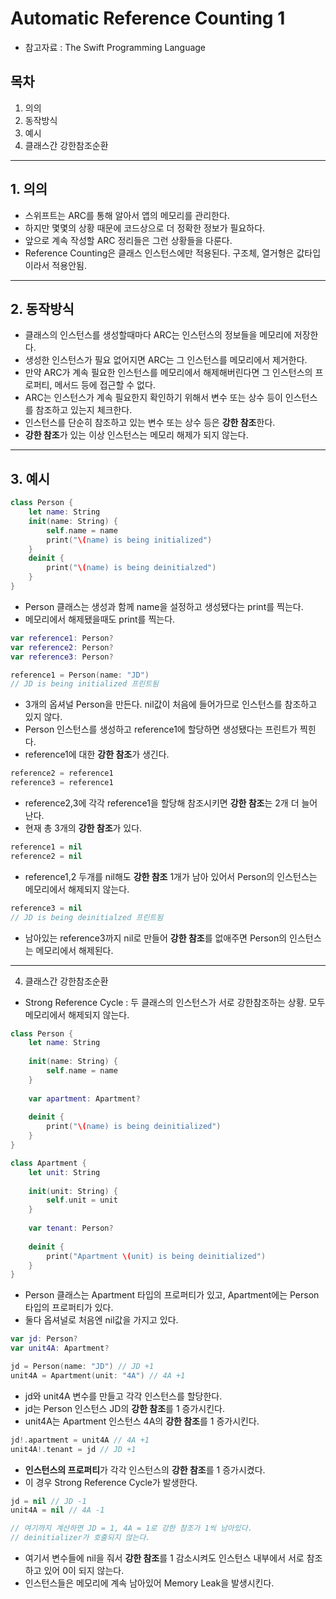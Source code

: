 # Automatic Reference Counting 1
- 참고자료 : The Swift Programming Language

## 목차
1. 의의
2. 동작방식
3. 예시
4. 클래스간 강한참조순환

---

## 1. 의의
- 스위프트는 ARC를 통해 알아서 앱의 메모리를 관리한다.
- 하지만 몇몇의 상황 때문에 코드상으로 더 정확한 정보가 필요하다.
- 앞으로 계속 작성할 ARC 정리들은 그런 상황들을 다룬다.
- Reference Counting은 클래스 인스턴스에만 적용된다. 구조체, 열거형은 값타입이라서 적용안됨.

---

## 2. 동작방식
- 클래스의 인스턴스를 생성할때마다 ARC는 인스턴스의 정보들을 메모리에 저장한다.
- 생성한 인스턴스가 필요 없어지면 ARC는 그 인스턴스를 메모리에서 제거한다.
- 만약 ARC가 계속 필요한 인스턴스를 메모리에서 해제해버린다면 그 인스턴스의 프로퍼티, 메서드 등에 접근할 수 없다.
- ARC는 인스턴스가 계속 필요한지 확인하기 위해서 변수 또는 상수 등이 인스턴스를 참조하고 있는지 체크한다.
- 인스턴스를 단순히 참조하고 있는 변수 또는 상수 등은 **강한 참조**한다.
- **강한 참조**가 있는 이상 인스턴스는 메모리 해제가 되지 않는다.

---

## 3. 예시
```swift
class Person {
    let name: String
    init(name: String) {
        self.name = name
        print("\(name) is being initialized")
    }
    deinit {
        print("\(name) is being deinitialzed")
    }
}
```

- Person 클래스는 생성과 함께 name을 설정하고 생성됐다는 print를 찍는다.
- 메모리에서 해제됐을때도 print를 찍는다.

```swift
var reference1: Person?
var reference2: Person?
var reference3: Person?

reference1 = Person(name: "JD")
// JD is being initialized 프린트됨
```

- 3개의 옵셔널 Person을 만든다. nil값이 처음에 들어가므로 인스턴스를 참조하고 있지 않다.
- Person 인스턴스를 생성하고 reference1에 할당하면 생성됐다는 프린트가 찍힌다.
- reference1에 대한 **강한 참조**가 생긴다.

```swift
reference2 = reference1
reference3 = reference1
```

- reference2,3에 각각 reference1을 할당해 참조시키면 **강한 참조**는 2개 더 늘어난다.
- 현재 총 3개의 **강한 참조**가 있다.

```swift
reference1 = nil
reference2 = nil
```

- reference1,2 두개를 nil해도 **강한 참조** 1개가 남아 있어서 Person의 인스턴스는 메모리에서 해제되지 않는다.

```swift
reference3 = nil
// JD is being deinitialzed 프린트됨
```

- 남아있는 reference3까지 nil로 만들어 **강한 참조**를 없애주면 Person의 인스턴스는 메모리에서 해제된다.

---

4. 클래스간 강한참조순환

- Strong Reference Cycle : 두 클래스의 인스턴스가 서로 강한참조하는 상황. 모두 메모리에서 해제되지 않는다.

```swift
class Person {
    let name: String
    
    init(name: String) {
        self.name = name
    }
    
    var apartment: Apartment?
    
    deinit {
        print("\(name) is being deinitialized")
    }
}

class Apartment {
    let unit: String
    
    init(unit: String) {
        self.unit = unit
    }
    
    var tenant: Person?
    
    deinit {
        print("Apartment \(unit) is being deinitialized")
    }
}
```

- Person 클래스는 Apartment 타입의 프로퍼티가 있고, Apartment에는 Person 타입의 프로퍼티가 있다.
- 둘다 옵셔널로 처음엔 nil값을 가지고 있다.

```swift
var jd: Person?
var unit4A: Apartment?

jd = Person(name: "JD") // JD +1
unit4A = Apartment(unit: "4A") // 4A +1
```

- jd와 unit4A 변수를 만들고 각각 인스턴스를 할당한다.
- jd는 Person 인스턴스 JD의 **강한 참조**를 1 증가시킨다.
- unit4A는 Apartment 인스턴스 4A의 **강한 참조**를 1 증가시킨다.

```swift
jd!.apartment = unit4A // 4A +1
unit4A!.tenant = jd // JD +1
```

- **인스턴스의 프로퍼티**가 각각 인스턴스의 **강한 참조**를 1 증가시켰다.
- 이 경우 Strong Reference Cycle가 발생한다.

```swift
jd = nil // JD -1
unit4A = nil // 4A -1

// 여기까지 계산하면 JD = 1, 4A = 1로 강한 참조가 1씩 남아있다.
// deinitializer가 호출되지 않는다.
```

- 여기서 변수들에 nil을 줘서 **강한 참조**를 1 감소시켜도 인스턴스 내부에서 서로 참조하고 있어 0이 되지 않는다.
- 인스턴스들은 메모리에 계속 남아있어 Memory Leak을 발생시킨다.
